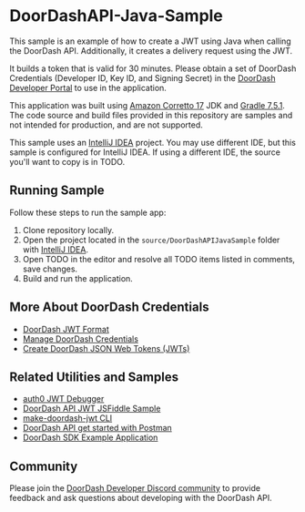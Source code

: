 # DoorDashAPI-Java-Sample

This sample is an example of how to create a JWT using Java when calling the DoorDash API. Additionally, it creates a delivery request using the JWT.

It builds a token that is valid for 30 minutes. Please obtain a set of DoorDash Credentials (Developer ID, Key ID, and Signing Secret) in the [DoorDash Developer Portal](https://developer.doordash.com/portal/integration/drive/credentials) to use in the application.

This application was built using [Amazon Corretto 17](https://docs.aws.amazon.com/corretto/latest/corretto-17-ug/downloads-list.html) JDK and [Gradle 7.5.1](https://gradle.org/install/). The code source and build files provided in this repository are samples and not intended for production, and are not supported. 

This sample uses an [IntelliJ IDEA](https://www.jetbrains.com/idea/) project. You may use different IDE, but this sample is configured for IntelliJ IDEA. If using a different IDE, the source you'll want to copy is in TODO.

## Running Sample

Follow these steps to run the sample app:

1. Clone repository locally.
2. Open the project located in the ```source/DoorDashAPIJavaSample``` folder with [IntelliJ IDEA](https://www.jetbrains.com/idea/).
3. Open TODO in the editor and resolve all TODO items listed in comments, save changes.
4. Build and run the application.

## More About DoorDash Credentials

- [DoorDash JWT Format](https://developer.doordash.com/en-US/docs/drive/reference/JWTs/)
- [Manage DoorDash Credentials](https://developer.doordash.com/en-US/docs/drive/how_to/manage_credentials/)
- [Create DoorDash JSON Web Tokens (JWTs)](https://developer.doordash.com/en-US/docs/drive/how_to/JWTs)

## Related Utilities and Samples

- [auth0 JWT Debugger](https://jwt.io/)
- [DoorDash API JWT JSFiddle Sample](https://bit.ly/doordashapi)
- [make-doordash-jwt CLI](https://github.com/infin8x/make-doordash-jwt)
- [DoorDash API get started with Postman](https://developer.doordash.com/en-US/docs/drive/tutorials/get_started_postman/)
- [DoorDash SDK Example Application](https://github.com/doordash-oss/doordash_sdk_example_application)

## Community

Please join the [DoorDash Developer Discord community](https://discord.com/channels/951208871828013066/951208872478113875) to provide feedback and ask questions about developing with the DoorDash API.
